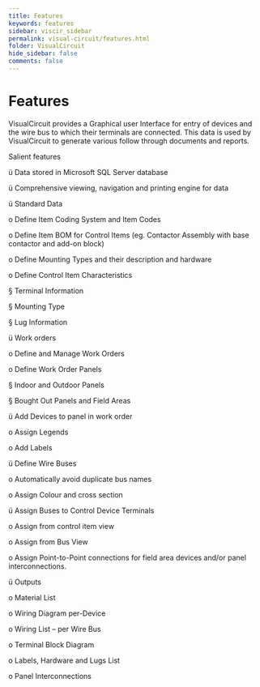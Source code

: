 ```yaml
---
title: Features
keywords: features
sidebar: viscir_sidebar
permalink: visual-circuit/features.html
folder: VisualCircuit
hide_sidebar: false
comments: false
---
```


# Features



VisualCircuit provides a Graphical user Interface for entry of devices and the wire bus to which their terminals are connected. This data is used by VisualCircuit to generate various follow through documents and reports.

 Salient features

ü Data stored in Microsoft SQL Server database

ü Comprehensive viewing, navigation and printing engine for data

ü Standard Data

o Define Item Coding System and Item Codes

o Define Item BOM for Control Items (eg. Contactor Assembly with base contactor and add-on block)

o Define Mounting Types and their description and hardware

o Define Control Item Characteristics

§ Terminal Information

§ Mounting Type

§ Lug Information

ü Work orders

o Define and Manage Work Orders

o Define Work Order Panels

§ Indoor and Outdoor Panels

§ Bought Out Panels and Field Areas

ü Add Devices to panel in work order

o Assign Legends

o Add Labels

ü Define Wire Buses

o Automatically avoid duplicate bus names

o Assign Colour and cross section

ü Assign Buses to Control Device Terminals

o Assign from control item view

o Assign from Bus View

o Assign Point-to-Point connections for field area devices and/or panel interconnections.

ü Outputs

o Material List

o Wiring Diagram per-Device

o Wiring List – per Wire Bus

o Terminal Block Diagram

o Labels, Hardware and Lugs List

o Panel Interconnections
